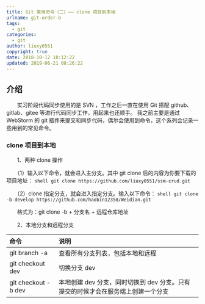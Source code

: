 ```yaml
---
title: Git 常用命令（二）—— clone 项目到本地
urlname: git-order-b
tags:
  - git
categories:
  - git
author: liuxy0551
copyright: true
date: 2018-10-12 18:12:22
updated: 2019-06-21 08:26:22
---
```


## 介绍

　　实习阶段代码同步使用的是 SVN ，工作之后一直在使用 Git 搭配 github、gitlab、gitee 等进行代码同步工作，用起来也还顺手。
我之前主要是通过 WebStorm 的 git 插件来提交和同步代码，偶尔会使用到命令，这个系列会记录一些用到的常见命令。
<!--more-->



###  clone 项目到本地

　　1、两种 clone 操作

　　（1）输入以下命令，就会进入主分支。其中 git clone 后的内容为你要下载的项目地址：
    ``` shell
    git clone https://github.com/liuxy0551/ssm-crud.git
    ```

　　（2）clone 指定分支，就会进入指定分支。输入以下命令：
    ``` shell
     git clone -b develop https://github.com/haobin12358/Weidian.git
    ```
    
　　格式为：git clone -b + 分支名 + 远程仓库地址

　　2、本地分支和远程分支

   命令|说明
    :-------- | :--------
    git branch -a | 查看所有分支列表，包括本地和远程
    git checkout dev | 切换分支 dev
    git checkout -b dev | 本地创建 dev 分支，同时切换到 dev 分支。只有提交的时候才会在服务端上创建一个分支
